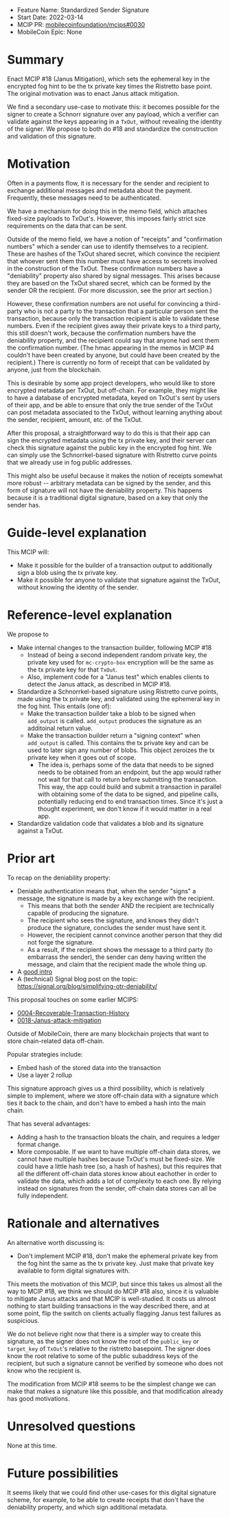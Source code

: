 - Feature Name: Standardized Sender Signature
- Start Date: 2022-03-14
- MCIP PR: [mobilecoinfoundation/mcips#0030](https://github.com/mobilecoinfoundation/mcips/pull/0030)
- MobileCoin Epic: None

# Summary
[summary]: #summary

Enact MCIP #18 (Janus Mitigation), which sets the ephemeral key in the encrypted fog hint
to be the tx private key times the Ristretto base point. The original motivation was to enact
Janus attack mitigation.

We find a secondary use-case to motivate this: it becomes possible for the signer to create
a Schnorr signature over any payload, which a verifier can validate against the keys appearing
in a `TxOut`, without revealing the identity of the signer. We propose to both do #18 and standardize
the construction and validation of this signature.

# Motivation
[motivation]: #motivation

Often in a payments flow, it is necessary for the sender and recipient to exchange additional messages
and metadata about the payment. Frequently, these messages need to be authenticated.

We have a mechanism for doing this in the memo field, which attaches fixed-size payloads to TxOut's.
However, this imposes fairly strict size requirements on the data that can be sent.

Outside of the memo field, we have a notion of "receipts" and "confirmation numbers" which a sender
can use to identify themselves to a recipient. These are hashes of the TxOut shared secret, which
convince the recipient that whoever sent them this number must have access to secrets involved in the
construction of the TxOut. These confirmation numbers have a "deniability" property also shared by signal messages.
This arises because they are based on the TxOut shared secret, which can be formed by the sender OR the recipient.
(For more discussion, see the prior art section.)

However, these confirmation numbers are not useful for convincing a third-party who is not a party to the transaction
that a particular person sent the transaction, because only the transaction recipient is able to validate these numbers.
Even if the recipient gives away their private keys to a third party, this still doesn't work, because the confirmation
numbers have the deniability property, and the recipient could say that anyone had sent them the confirmation number.
(The hmac appearing in the memos in MCIP #4 couldn't have been created by anyone, but could have been created by the recipient.)
There is currently no form of receipt that can be validated by anyone, just from the blockchain.

This is desirable by some app project developers, who would like to store encrypted metadata per TxOut,
but off-chain. For example, they might like to have a database of encrypted metadata, keyed on TxOut's sent
by users of their app, and be able to ensure that only the true sender of the TxOut can post metadata associated
to the TxOut, without learning anything about the sender, recipient, amount, etc. of the TxOut.

After this proposal, a straightforward way to do this is that their app can sign the encrypted metadata using
the tx private key, and their server can check this signature against the public key in the encrypted fog hint.
We can simply use the Schnorrkel-based signature with Ristretto curve points that we already use in fog public addresses.

This might also be useful because it makes the notion of receipts somewhat more robust -- arbitrary metadata
can be signed by the sender, and this form of signature will not have the deniability property.
This happens because it is a traditional digital signature, based on a key that only the sender has.

# Guide-level explanation
[guide-level-explanation]: #guide-level-explanation

This MCIP will:

* Make it possible for the builder of a transaction output to additionally sign a blob
    using the tx private key.
* Make it possible for anyone to validate that signature against the TxOut, without
    knowing the identity of the sender.

# Reference-level explanation
[Reference-level-explanation]: #reference-level-explanation

We propose to

* Make internal changes to the transaction builder, following MCIP #18
  * Instead of being a second independent random private key, the private key used
    for `mc-crypto-box` encryption will be the same as the tx private key for that
    `TxOut`.
  * Also, implement code for a "Janus test" which enables clients to detect the
    Janus attack, as described in MCIP #18.
* Standardize a Schnorrkel-based signature using Ristretto curve points, made using the tx private key,
  and validated using the ephemeral key in the fog hint. This entails (one of):
  * Make the transaction builder take a blob to be signed when `add_output` is called.
    `add_output` produces the signature as an additoinal return value.
  * Make the transaction builder return a "signing context" when `add_output` is called.
    This contains the tx private key and can be used to later sign any number of blobs.
    This object zeroizes the tx private key when it goes out of scope.
    * The idea is, perhaps some of the data that needs to be signed needs to be obtained
      from an endpoint, but the app would rather not wait for that call to return before
      submitting the transaction. This way, the app could build and submit a transaction
      in parallel with obtaining some of the data to be signed, and pipeline calls,
      potentially reducing end to end transaction times. Since it's just a thought experiment,
      we don't know if it would matter in a real app.
* Standardize validation code that validates a blob and its signature against a TxOut.

# Prior art
[prior-art]: #prior-art

To recap on the deniability property:

* Deniable authentication means that, when the sender "signs" a message, the signature is made by a key exchange with the recipient.
  * This means that both the sender AND the recipient are technically capable of producing the signature.
  * The recipient who sees the signature, and knows they didn't produce the signature, concludes the sender must have sent it.
  * However, the recipient cannot convince another person that they did not forge the signature.
  * As a result, if the recipient shows the message to a third party (to embarrass the sender), the sender can deny having written
    the message, and claim that the recipient made the whole thing up.
* A [good intro](https://www.praetorian.com/blog/an-opinionated-series-on-why-signal-protocol-is-well-designed-deniability/)
* A (technical) Signal blog post on the topic: https://signal.org/blog/simplifying-otr-deniability/

This proposal touches on some earlier MCIPS:

* [0004-Recoverable-Transaction-History](https://github.com/mobilecoinfoundation/mcips/pull/0004)
* [0018-Janus-attack-mitigation](https://github.com/mobilecoinfoundation/mcips/pull/0018)

Outside of MobileCoin, there are many blockchain projects that want to store chain-related data off-chain.

Popular strategies include:
* Embed hash of the stored data into the transaction
* Use a layer 2 rollup

This signature approach gives us a third possibility, which is relatively simple to implement,
where we store off-chain data with a signature which ties it back to the chain,
and don't have to embed a hash into the main chain.

That has several advantages:
* Adding a hash to the transaction bloats the chain, and requires a ledger format change.
* More composable. If we want to have multiple off-chain data stores, we cannot have multiple hashes
  because TxOut's must be fixed-size. We could have a little hash tree (so, a hash of hashes), but this
  requires that all the different off-chain data stores know about eachother in order to validate the
  data, which adds a lot of complexity to each one. By relying instead on signatures from the sender,
  off-chain data stores can all be fully independent.

# Rationale and alternatives
[rationale-and-alternatives]: #rationale-and-alternatives

An alternative worth discussing is:

* Don't implement MCIP #18, don't make the ephemeral private key from the fog hint
  the same as the tx private key. Just make that private key available to form
  digital signatures with.

This meets the motivation of this MCIP, but since this takes us almost all the way
to MCIP #18, we think we should do MCIP #18 also, since it is valuable to mitigate
Janus attacks and that MCIP is well-studied. It costs us almost nothing to start
building transactions in the way described there, and at some point, flip the switch
on clients actually flagging Janus test failures as suspicious.

We do not believe right now that there is a simpler way to create this signature,
as the signer does not know the root of the `public_key` or `target_key` of `TxOut`'s
relative to the ristretto basepoint. The signer does know the root relative to some of
the public subaddress keys of the recipient, but such a signature cannot be verified
by someone who does not know who the recipient is.

The modification from MCIP #18 seems to be the simplest change we can make that makes
a signature like this possible, and that modification already has good motivations.

# Unresolved questions
[unresolved-questions]: #unresolved-questions

None at this time.
  
# Future possibilities
[future-possibilities]: #future-possibilities

It seems likely that we could find other use-cases for this digital signature scheme,
for example, to be able to create receipts that don't have the deniability property,
and which sign additional metadata.
